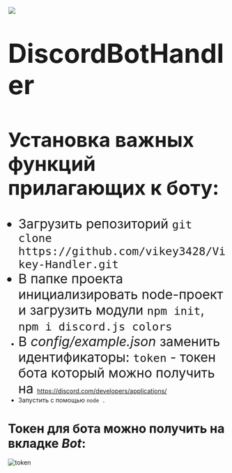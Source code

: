 <p align="center">
	<img src="https://github-readme-stats.vercel.app/api/pin/?username=vikey3428&repo=Vikey-Handler&theme=dark" style="float: left; margin: 0px 10px 15px 1px;"/> <a style="font-size: 20px"> <a style="font-size: 30px">
</p>

# DiscordBotHandler


## Установка важных функций прилагающих к боту:
- Загрузить репозиторий `git clone https://github.com/vikey3428/Vikey-Handler.git`
- В папке проекта инициализировать node-проект и загрузить модули `npm init`, `npm i discord.js colors`
- В *config/example.json* заменить идентификаторы: `token` - токен бота который можно получить на https://discord.com/developers/applications/
- Запустить с помощью `node .`

# Токен для бота можно получить на вкладке *Bot*:
![token](https://github.com/vikey3428/discord.js-v14/blob/main/assets/howtoken.png?raw=true)
